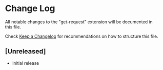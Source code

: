 # Change Log

All notable changes to the "get-request" extension will be documented in this file.

Check [Keep a Changelog](http://keepachangelog.com/) for recommendations on how to structure this file.

## [Unreleased]

- Initial release